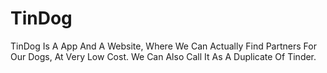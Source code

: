 # TinDog
TinDog Is A App And A Website, Where We Can Actually Find Partners For Our Dogs, At Very Low Cost. We Can Also Call It As A Duplicate Of Tinder.
